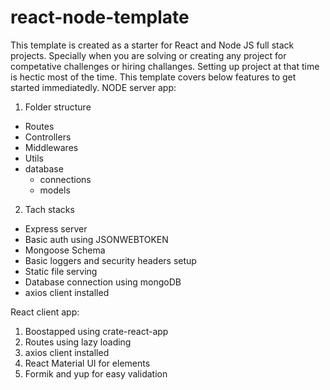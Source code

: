# react-node-template
This template is created as a starter for React and Node JS full stack projects.
Specially when you are solving or creating any project for competative challenges or hiring challanges. Setting up project at that time is hectic most of the time.
This template covers below features to get started immediatedly.
NODE server app:
1. Folder structure
  - Routes
  - Controllers
  - Middlewares
  - Utils
  - database
    - connections
    - models
2. Tach stacks
  - Express server
  - Basic auth using JSONWEBTOKEN
  - Mongoose Schema
  - Basic loggers and security headers setup
  - Static file serving 
  - Database connection using mongoDB
  - axios client installed

React client app:
1. Boostapped using crate-react-app
2. Routes using lazy loading 
3. axios client installed 
4. React Material UI for elements
5. Formik and yup for easy validation
